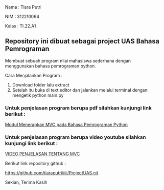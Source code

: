 Nama : Tiara Putri

NIM : 312210064

Kelas : TI.22.A1

## Repository ini dibuat sebagai project UAS Bahasa Pemrograman

Membuat sebuah program nilai mahasiswa sederhana dengan menggunakan bahasa pemrograman python.

Cara Menjalankan Program :

1. Download folder lalu extract
2. Setelah itu buka di text editor dan jalankan melalui terminal dengan mengetik python main.py

### Untuk penjelasan program berupa pdf silahkan kunjungi link berikut :

[Modul Menerapkan MVC pada Bahasa Pemrograman Python](https://drive.google.com/file/d/1oA8HktbdO5_EeQHLttN4f-muXrrIKvoX/view?usp=drivesdk)

### Untuk penjelasan program berupa video youtube silahkan kunjungi link berikut :

[VIDEO PENJELASAN TENTANG MVC](https://youtu.be/7jVGgo0rKQk)

Berikut link repository github :

https://github.com/tiaraputriiiiii/ProjectUAS.git

Sekian, Terima Kasih

